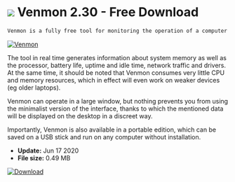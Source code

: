 # ![](https://cdn.softexe.net/static/icon/1/venmon-9613.png) Venmon 2.30 - Free Download

```sh
Venmon is a fully free tool for monitoring the operation of a computer running Windows.
```
[![Venmon](https://gallery.dpcdn.pl/imgc/Tools/85966/g_-_420x350_1.5_-_xc6dc7878-e3aa-484f-82fd-b5ab7bee3afd.jpg)](https://softexe.net/win/system/diagnostics-tests/venmon:afpc.html)

The tool in real time generates information about system memory as well as the processor, battery life, uptime and idle time, network traffic and drivers. At the same time, it should be noted that Venmon consumes very little CPU and memory resources, which in effect will even work on weaker devices (eg older laptops).
 
 Venmon can operate in a large window, but nothing prevents you from using the minimalist version of the interface, thanks to which the mentioned data will be displayed on the desktop in a discreet way. 
 
 Importantly, Venmon is also available in a portable edition, which can be saved on a USB stick and run on any computer without installation.


- **Update:** Jun 17 2020
- **File size:** 0.49 MB

[![Download](https://cdn.softexe.net/static/img/download.png)](https://softexe.net/win/system/diagnostics-tests/venmon:afpc.html)


